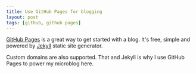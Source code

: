```yaml
---
title: Use GitHub Pages for blogging
layout: post
tags: [github, github pages]
---
```

[GitHub Pages](https://pages.github.com/) is a great way to get started with a blog. It's free, simple and powered by [Jekyll](https://jekyllrb.com/) static site generator.

Custom domains are also supported. That and Jekyll is why I use GitHub Pages to power my microblog here.
